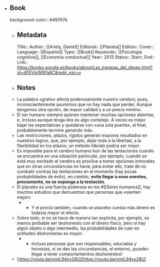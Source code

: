- ## Book
  background-color:: #49767b
	- ## Metadata
	  Title:: 
	  Author:: [[Ariely, Daniel]]
	  Editorial:: [[Planeta]]
	  Edition::
	  Cover::
	  Language:: [[Español]]
	  Type:: [[Book]] 
	  Keywords:: [[Psicología cognitiva]], [[Economía conductual]]
	  Year:: 2013
	  Status::
	  Start::
	  End::
	  Link:: https://books.google.es/books/about/Las_trampas_del_deseo.html?id=dFEVjgW9Ya8C&redir_esc=y
	- ## Notes
	- La palabra «gratis» afecta poderosamente nuestro cerebro; pues, inconscientemente asumimos que no hay nada que perder. Aunque tengamos otra opción, de mayor calidad y a un precio mínimo.
	- El ser humano siempre quieren mantener muchas opciones abiertas; e, incluso aunque tenga dos es algo complejo. A veces es mejor bajar las expectativas y quedarse con «una sola puerta», al final, probablemente termine ganando más.
	- Las restricciones, plazos, rígidos generan mayores resultados en nuestros logros, que, por ejemplo, dejar todo a la libertad, a la flexibilidad en los plazos; un método híbrido podría ser mejor.
	- Es imposible para el cerebro humano huir de las tentaciones cuando se encuentra en una situación particular, por ejemplo, cuando se está muy excitado el cerebro es proclive a tomar opciones inmorales que en otras circunstancias no haría; para evitar ello, trate de no  combatir contras las tentaciones en el momento (hay pocas probabilidades de éxito), en cambio, **evite llegar a esos eventos, previamente, no se exponga a la tentación**.
	- El placebo es una fuerza poderosa en los #[[Seres humanos]], hay muchos estudios que demuestran que personas que «sienten mejor»
		- * Y el precio también, cuando un placebo cuesta más dinero es todavía mayor el efecto.
	- Sobre todo, si no se hace de manera tan explicita, por ejemplo, es menos probable ser deshonesto con el dinero físico, pero si hay algún objeto o algo intermedio, las probabilidades de caer en actitudes deshonestas es mayor.
		- * Incluso personas que son responsables, educadas y honestas, si se dan las circunstancias, el entorno, ¡pueden llegar a tener comportamientos deshonestos!
	- [https://youtu.be/xmiL94yx28U](https://youtu.be/xmiL94yx28U)